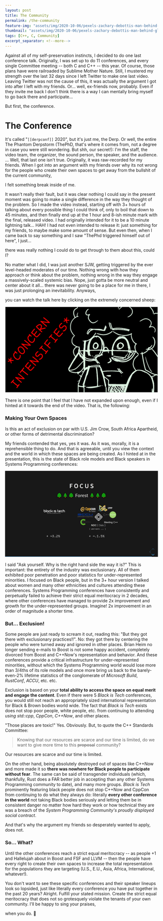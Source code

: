 ```yaml
---
layout: post
title: The Community
permalink: /the-community
feature-img: "assets/img/2020-10-06/pexels-zachary-debottis-man-behind-glass.jpg"
thumbnail: "assets/img/2020-10-06/pexels-zachary-debottis-man-behind-glass.jpg"
tags: [C++, C, Community]
excerpt_separator: <!--more-->
---
```


Against all of my self-preservation instincts, I decided to do one last conference talk.<!--more--> Originally, I was set up to do 11 conferences, and every single Committee meeting -- both C and C++ -- this year. Of course, those plans have were railroaded by Sublime Mother Nature. Still, I mustered my strength over the last 32 days since I left Twitter to make one last video. Leaving Twitter was not the cause of this, it was actually the argument I got into after I left with my friends. Or... well, ex-friends now, probably. Even if they invite me back I don't think there is a way I can mentally bring myself to go back there and participate...

But first, the conference.



# The Conference

It's called "`[[derpconf]]` 2020", but it's just me, the Derp. Or well, the entire The Phantom Derpstorm (ThePhD, that's where it comes from, not a degree in case you were still wondering. But shh, our secret!): I'm the staff, the video team, the organizer, the sound person, the speaker, and the audience. ... Well, that last one isn't true. Originally, it was raw-recorded for my friends. When I got into an argument with my friends over why its not wrong for the people who create their own spaces to get away from the bullshit of the current community,

I felt something break inside of me.

It wasn't really their fault, but it was clear nothing I could say in the present moment was going to make a single difference in the way they thought of the problem. So I made the video instead, starting off with 3+ hours of talking about every possible thing I could think of, only to boil that down to 45 minutes, and then finally end up at the 1 hour and 8-ish minute mark with the final, released video. I had originally intended for it to be a 10 minute lightning talk... HAH! I had not even intended to release it: just something for my friends, to maybe make some amount of sense. But even then, when I came back to say something and I saw "ThePhd triggered himself out of here", I just...

there was really nothing I could do to get through to them about this, could I?

No matter what I did, I was just another SJW, getting triggered by the ever level-headed moderates of our time. Nothing wrong with how they approach or think about the problem, nothing wrong in the way they engage a massively-scaled systemic bias. Nope, just gotta be more neutral and center about it all... there was never going to be a place for me in there, I was just prolonging an inevitability. Anyways,

you can watch the talk here by clicking on the extremely concerned sheep:

[![YouTube Video by ThePhD titled "The... Community?"](assets/img/2020-10-06/Thumbnail.png)](https://www.youtube.com/watch?v=vaLKm9FE8oo)

There is one point that I feel that I have not expanded upon enough, even if I hinted at it towards the end of the video. That is, the following:


### Making Your Own Spaces

Is this an act of exclusion on par with U.S. Jim Crow, South Africa Apartheid, or other forms of detrimental discrimination?

My friends contended that yes, yes it was. As it was, morally, it is a reprehensible thing to do. And that is agreeable, until you view the context and the world in which these spaces are being created. As I hinted at in the presentation, this is the state of Black role models and Black speakers in Systems Programming conferences:

[![Representation of Conferences](assets/img/2020-10-06/Preview0.png)](https://youtu.be/vaLKm9FE8oo?t=3748)

I said "Ask yourself. Why is the right hand side the way it is?" This is important: the entirety of the industry was exclusionary. All of them exhibited poor penetration and poor statistics for under-represented minorities. I focused on Black people, but in the 3+ hour version I talked about women and many other ethnicities and cultures attending these conferences. Systems Programming conferences have consistently and perpetually failed to achieve their strict equal meritocracy in 2 decades, where other conferences have managed to provide 2x improvement and growth for the under-represented groups. Imagine! 2x improvement in an order of magnitude a shorter time.


### But... Exclusion!

Some people are just ready to scream it out, reading this: "But they got there with exclusionary practices!!". No: they got there by centering the people who were turned away and ignored in other places. Brian Heim no longer sending e-mails to Boost is not some happy accident, completely divorced from Boost and C++Now's representation and behavior. And these conferences provide a critical infrastructure for under-represented minorities, without which the Systems Programming world would lose more than 3/4ths of its role models and once more bring us back to the barely-even-2% lifetime statistics of the conglomerate of _Microsoft Build_, _RustConf_, _ACCU_, etc. etc.

Exclusion is based on your **total ability to access the space on equal merit and engage the content**. Even if there were 5 _Black is Tech_ conferences, you would still not reach an appropriately sized international representation for Black & Brown bodies world wide. The fact that _Black is Tech_ exists does not stop poor people, white people, etc. from continuing to attending _using std::cpp_, _CppCon_, _C++Now_, and other places.

"Those places are toxic!" Yes. Obviously. But, to quote the C++ Standards Committee:

> Knowing that our resources are scarce and our time is limited, do we want to give more time to this ~~proposal~~ community?

Our resources are scarce and our time is limited.

On the other hand, being absolutely destroyed out of spaces like C++Now and more made it so **there was nowhere for Black people to participate without fear**. The same can be said of transgender individuals (which, thankfully, Rust does a FAR better job in accepting than any other Systems Programming community to date), and many more groups. _Black is Tech_ prominently featuring black people does not stop C++Now and CppCon from continuing to do what they always do: literally **every other conference in the world** not taking Black bodies seriously and letting them be in consistent danger no matter how hard they work or how technical they are was a breach of the _System Programming Community's proudly displayed social contract_.

And that's why the argument my friends so desperately wanted to apply, does not.


### So... What?

Until the other conferences reach a strict equal meritocracy -- as people +1 and Hallelujah about in Boost and FSF and LLVM -- then the people have every right to create their own spaces to increase the total representation for the populations they are targeting (U.S., E.U., Asia, Africa, International, whatever!).

You don't want to see these specific conferences and their speaker lineups look so lopsided, just like literally every conference you have put together in the past 20 years? Alright. Fulfill your stated mission. Create the strict equal meritocracy that does not so grotesquely violate the tenants of your own community. I'll be happy to sing your praises,

when you do. 💚
